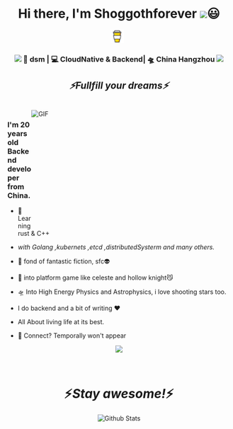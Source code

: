 <div align="center">
   <h1>Hi there, I'm <a>Shoggothforever</a> <img src="https://media.giphy.com/media/hvRJCLFzcasrR4ia7z/giphy.gif" width="25px">😃 </h1>
</div>

<p align='center'>
 <a href="https://space.bilibili.com/319488802?spm_id_from=333.1007.0.0"><img height="30" src="https://raw.githubusercontent.com/8bithemant/8bithemant/master/coffee.jpg?raw=true"></a>&nbsp;&nbsp;
 </p>



<div align="center">
<h3><img src="https://media.giphy.com/media/WUlplcMpOCEmTGBtBW/giphy.gif" width="30"> 👦 dsm | 💻 CloudNative & Backend| 🛸 China Hangzhou <img src="https://media.giphy.com/media/WUlplcMpOCEmTGBtBW/giphy.gif" width="30"></h3>
</div>

 
 <h2 align="center">
   <i>⚡️Fullfill your dreams⚡️</i>
  </h2>
 
 
<br />
<img align="right" height="270px" width="450px" alt="GIF" src="https://media.giphy.com/media/3FjEPbKqEPhPpmC8uY/giphy.gif" />
<p align="center">
  <h3> I'm 20 years old Backend developer from China.</h3>
</p>

 - 🥀 Learning rust & C++
 
 - <i>with Golang ,kubernets ,etcd ,distributedSysterm and many others.</i>
   
 - 🔭 fond of fantastic fiction, sfc👽
 - 🐠 into platform game like celeste and hollow knight😼

 - 🛸 Into High Energy Physics and Astrophysics, i love shooting stars too.
 
 - I do backend and a bit of writing :heart:
 
 - All About living life at its best.
 
 - 💬 Connect? Temporally won't appear
 

<!--  -->
<p align="center" >
<a href="https://github.com/anuraghazra/github-readme-stats"> 
    <img  src="https://github-readme-stats.vercel.app/api?username=shoggothforever&show_icons=true&theme=radical"/>
  </a>

</p>

<br />
<!--
### - Blogs 🌱
-->
<!--
<p align="center">
  <a href="https://dev.to/hemant">
    <img src="https://raw.githubusercontent.com/8bithemant/8bithemant/master/svg/blogs/devto.svg"> 
  </a>
</p>
-->


<h1 align='center'>⚡️<i>Stay awesome!</i>⚡️</h1>

<p align="center">
        <img src="https://raw.githubusercontent.com/mayhemantt/mayhemantt/Update/svg/Bottom.svg" alt="Github Stats" />
</p>
